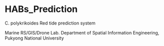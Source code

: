 # HABs_Prediction
C. polykrikoides Red tide prediction system

Marine RS/GIS/Drone Lab. 
Department of Spatial Information Engineering, Pukyong National University
